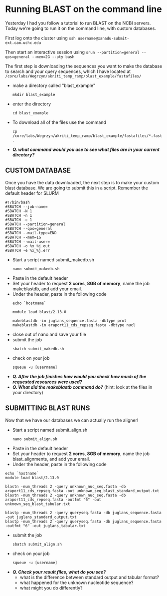 # Running BLAST on the command line

Yesterday I had you follow a tutorial to run BLAST on the NCBI servers. Today we're going to run it on the command line, with custom databases.

First log onto the cluster using `ssh username@xanadu-submit-ext.cam.uchc.edu`

Then start an interactive session using `srun --partition=general --qos=general --mem=2G --pty bash`


The first step is downloading the sequences you want to make the database to search and your query sequences, which I have located at `/core/labs/Wegrzyn/akriti_temp_ramp/blast_example/fastafiles/`
- make a directory called "blast_example"
  ```
  mkdir blast_example
  ```
  
- enter the directory
  ```
  cd blast_example
  ```
  
- To download all of the files use the command
  ```
  cp /core/labs/Wegrzyn/akriti_temp_ramp/blast_example/fastafiles/*.fasta .
  ```
- ***Q. what command would you use to see what files are in your current directory?***


## CUSTOM DATABASE
Once you have the data downloaded, the next step is to make your custom blast database. We are going to submit this in a script. Remember the default header for SLURM 

```
#!/bin/bash
#SBATCH --job-name=
#SBATCH -N 1
#SBATCH -n 1
#SBATCH -c 1
#SBATCH --partition=general
#SBATCH --qos=general
#SBATCH --mail-type=END
#SBATCH --mem=1G
#SBATCH --mail-user=
#SBATCH -o %x_%j.out
#SBATCH -e %x_%j.err
```
- Start a script named submit_makedb.sh
  ```
  nano submit_makedb.sh
  ```
- Paste in the default header
- Set your header to request **2 cores**, **8GB of memory**, name the job makeblastdb, and add your email.
- Under the header, paste in the following code
  ```
  echo `hostname`
  
  module load blast/2.13.0
  
  makeblastdb -in juglans_sequence.fasta -dbtype prot
  makeblastdb -in araport11_cds_repseq.fasta -dbtype nucl
  ```
- close out of nano and save your file
- submit the job
  ```
  sbatch submit_makedb.sh
  ```
- check on your job
  ```
  squeue -u [username]
  ```
- ***Q. After the job finishes how would you check how much of the requested resources were used?***
- ***Q. What did the makeblastb command do?*** (hint: look at the files in your directory)

## SUBMITTING BLAST RUNS

Now that we have our databases we can actually run the aligner!

- Start a script named submit_align.sh
  ```
  nano submit_align.sh
  ```
- Paste in the default header
- Set your header to request **2 cores**, **8GB of memory**, name the job blast_alignments, and add your email.
- Under the header, paste in the following code
```
echo `hostname`
module load blast/2.13.0

blastn -num_threads 2 -query unknown_nuc_seq.fasta -db araport11_cds_repseq.fasta -out unknown_seq_blast_standard_output.txt
blastn -num_threads 2 -query unknown_nuc_seq.fasta -db araport11_cds_repseq.fasta -outfmt "6" -out unknown_seq_blast_tabular.txt

blastp -num_threads 2 -query queryseq.fasta -db juglans_sequence.fasta -out juglans_standard_output.txt 
blastp -num_threads 2 -query queryseq.fasta -db juglans_sequence.fasta -outfmt "6" -out juglans_tabular.txt 
```
- submit the job
  ```
  sbatch submit_align.sh
  ```
- check on your job
  ```
  squeue -u [username]
  ```
- ***Q. Check your result files, what do you see?***
    - what is the difference between standard output and tabular format?
    - what happened for the unknown nucleotide sequence?
    - what might you do differently?
 



